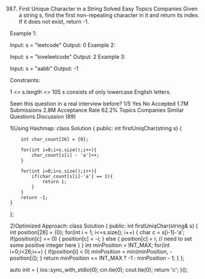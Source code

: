 387. First Unique Character in a String
Solved
Easy
Topics
Companies
Given a string s, find the first non-repeating character in it and return its index. If it does not exist, return -1.

 

Example 1:

Input: s = "leetcode"
Output: 0
Example 2:

Input: s = "loveleetcode"
Output: 2
Example 3:

Input: s = "aabb"
Output: -1
 

Constraints:

1 <= s.length <= 105
s consists of only lowercase English letters.

Seen this question in a real interview before?
1/5
Yes
No
Accepted
1.7M
Submissions
2.8M
Acceptance Rate
62.2%
Topics
Companies
Similar Questions
Discussion (89)

1)Using Hashmap:
class Solution {
public:
    int firstUniqChar(string s) {
        
        int char_count[26] = {0};

        for(int i=0;i<s.size();i++){
            char_count[s[i] - 'a']++;
        }

        for(int i=0;i<s.size();i++){
            if(char_count[s[i]-'a'] == 1){
                return i;
            }
        }
        return -1;
    }
};

2)Optimized Approach:
class Solution {
public:
    int firstUniqChar(string& s) {
        int position[26] = {0};
        for(int i = 1; i<=s.size(); i++)
        {
            char c = s[i-1]-'a';
            if(position[c] == 0)
            {
                position[c] = -i;
            }
            else
            {
                position[c] = i; // need to set some positive integer here
            }
        }
        int minPosition = INT_MAX;
        for(int i=0;i<26;i++)
        {
            if(position[i] < 0)
                minPosition = min(minPosition, -position[i]);
        }
        return minPosition == INT_MAX ? -1 : minPosition - 1;
    }
};

auto init = []()
{ 
    ios::sync_with_stdio(0);
    cin.tie(0);
    cout.tie(0);
    return 'c';
}();